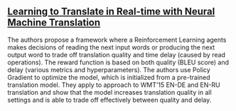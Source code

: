## [Learning to Translate in Real-time with Neural Machine Translation](https://arxiv.org/abs/1610.00388)

The authors propose a framework where a Reinforcement Learning agents makes decisions of reading the next input words or producing the next output word to trade off translation quality and time delay (caused by read operations). The reward function is based on both quality (BLEU score) and delay (various metrics and hyperparameters). The authors use Policy Gradient to optimize the model, which is initialized from a pre-trained translation model. They apply to approach to WMT'15 EN-DE and EN-RU translation and show that the model increases translation quality in all settings and is able to trade off effectively between quality and delay.